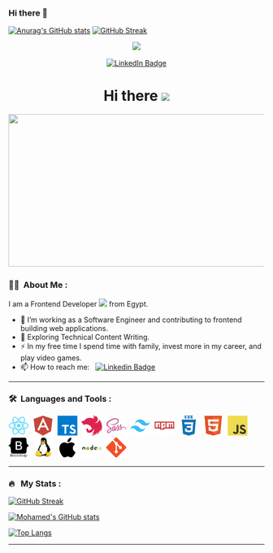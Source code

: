 ### Hi there 👋
[![Anurag's GitHub stats](https://github-readme-stats.vercel.app/api?username=mohamedfathii)](https://github.com/anuraghazra/github-readme-stats)
[![GitHub Streak](https://streak-stats.demolab.com?user=mohamedfathii&theme=horizon&hide_border=true&border_radius=4.7)](https://git.io/streak-stats)
<!--
**mohamedfathii/mohamedfathii** is a ✨ _special_ ✨ repository because its `README.md` (this file) appears on your GitHub profile.

Here are some ideas to get you started:

- 🔭 I’m currently working on ...
- 🌱 I’m currently learning ...
- 👯 I’m looking to collaborate on ...
- 🤔 I’m looking for help with ...
- 💬 Ask me about ...
- 📫 How to reach me: ...
- 😄 Pronouns: ...
- ⚡ Fun fact: ...
-->


<p align="center"><img src="https://media4.giphy.com/media/M9kgjEsLG6LMbYC9dl/giphy.gif?cid=790b7611d607baa0200557fc6b1ac48df49c8171d4551556&rid=giphy.gif&ct=g" width="300"/></p>
<p align="center">
<a href="https://www.linkedin.com/in/mohamedfathii"><img src="https://img.shields.io/badge/LinkedIn-blue?style=for-the-badge&logo=linkedin&logoColor=white" alt="LinkedIn Badge"></a>
</p>

<h1 align="center">Hi there <img src="https://media.giphy.com/media/hvRJCLFzcasrR4ia7z/giphy.gif" width="30px"></h1>

<p align="center"><img src="https://media3.giphy.com/media/L8K62iTDkzGX6/giphy.gif?cid=790b761187891abca1c8c5ae77714ff3618cece164d7d744&rid=giphy.gif&ct=g" width="600" height="300"  /></p>

### :technologist: &nbsp;About Me :

I am a Frontend Developer <img src="https://media.giphy.com/media/WUlplcMpOCEmTGBtBW/giphy.gif" width="30"> from Egypt.

- 🔭 I’m working as a Software Engineer and contributing to frontend building web applications.
- 🌱 Exploring Technical Content Writing.
- ⚡ In my free time I spend time with family, invest more in my career, and play video games.
- 📫 How to reach me: &nbsp; [![Linkedin Badge](https://img.shields.io/badge/-shady-blue?style=flat&logo=Linkedin&logoColor=white)](https://www.linkedin.com/in/mohamedfathii)

---

### 🛠 &nbsp;Languages and Tools :

<p>
<img src="https://github.com/devicons/devicon/blob/master/icons/react/react-original.svg" title="React" alt="React" width="40" height="40"/>&nbsp;
<img src="https://github.com/devicons/devicon/blob/master/icons/angularjs/angularjs-plain.svg" title="Angular" alt="Angular" width="40" height="40"/>&nbsp;
<img src="https://github.com/devicons/devicon/blob/master/icons/typescript/typescript-original.svg" title="Typescript" alt="Typescript" width="40" height="40"/>&nbsp;
<img src="https://github.com/devicons/devicon/blob/master/icons/nestjs/nestjs-plain.svg" title="NestJs" alt="NestJs" width="40" height="40"/>&nbsp;
<img src="https://github.com/devicons/devicon/blob/master/icons/sass/sass-original.svg" title="sass" alt="sass" width="40" height="40"/>&nbsp;
<img src="https://github.com/devicons/devicon/blob/master/icons/tailwindcss/tailwindcss-plain.svg" title="tailwind CSS" alt="tailwind CSS" width="40" height="40"/>&nbsp;
<img src="https://github.com/devicons/devicon/blob/master/icons/npm/npm-original-wordmark.svg" title="npm" alt="npm" width="40" height="40"/>&nbsp;
<img src="https://github.com/devicons/devicon/blob/master/icons/css3/css3-plain-wordmark.svg"  title="CSS3" alt="CSS" width="40" height="40"/>&nbsp;
<img src="https://github.com/devicons/devicon/blob/master/icons/html5/html5-original.svg" title="HTML5" alt="HTML" width="40" height="40"/>&nbsp;
<img src="https://github.com/devicons/devicon/blob/master/icons/javascript/javascript-original.svg" title="JavaScript" alt="JavaScript" width="40" height="40"/>&nbsp;
<img src="https://github.com/devicons/devicon/blob/master/icons/bootstrap/bootstrap-plain-wordmark.svg" title="Bootstrap" alt="Bootstrap" width="40" height="40"/>&nbsp;
<img src="https://github.com/devicons/devicon/blob/master/icons/linux/linux-original.svg" title="Linux"  alt="Linux" width="40" height="40"/>&nbsp;
<img src="https://github.com/devicons/devicon/blob/master/icons/apple/apple-original.svg" title="Applr"  alt="Apple" width="40" height="40"/>&nbsp;
<img src="https://github.com/devicons/devicon/blob/master/icons/nodejs/nodejs-original-wordmark.svg" title="NodeJS" alt="NodeJS" width="40" height="40"/>&nbsp;
<img src="https://github.com/devicons/devicon/blob/master/icons/git/git-plain.svg" title="Git" **alt="Git" width="40" height="40"/>&nbsp;
</p>

---

### 🔥 &nbsp; My Stats :
[![GitHub Streak](https://github-readme-streak-stats.herokuapp.com?user=mohamedfathii&theme=github-dark-blue&date_format=M%20j%5B%2C%20Y%5D)](https://git.io/streak-stats)

[![Mohamed's GitHub stats](https://github-readme-stats.vercel.app/api?username=mohamedfathii&show_icons=true&theme=github_dark)](https://github.com/mohamedfathii/github-readme-stats)

[![Top Langs](https://github-readme-stats.vercel.app/api/top-langs/?username=mohamedfathii&layout=compact&theme=vision-friendly-dark)](https://github.com/anuraghazra/github-readme-stats)

---

<!--
**mohamedfathii/mohamedfathii** is a ✨ _special_ ✨ repository because its `README.md` (this file) appears on your GitHub profile.

Here are some ideas to get you started:

- 🔭 I’m currently working on ...
- 🌱 I’m currently learning ...
- 👯 I’m looking to collaborate on ...
- 🤔 I’m looking for help with ...
- 💬 Ask me about ...
- 📫 How to reach me: ...
- 😄 Pronouns: ...
- ⚡ Fun fact: ...
-->
